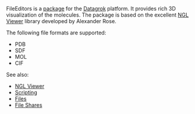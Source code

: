 FileEditors is a [package](https://datagrok.ai/help/develop/develop#packages) for the [Datagrok](https://datagrok.ai) platform.
It provides rich 3D visualization of the molecules. The package is based on the excellent
[NGL Viewer](https://nglviewer.org/) library developed by Alexander Rose.

The following file formats are supported:
* PDB
* SDF
* MOL
* CIF

See also:

* [NGL Viewer](https://nglviewer.org/)
* [Scripting](https://datagrok.ai/help/develop/scripting)
* [Files](https://datagrok.ai/help/access/connectors/files)
* [File Shares](https://datagrok.ai/help/access/file-shares)